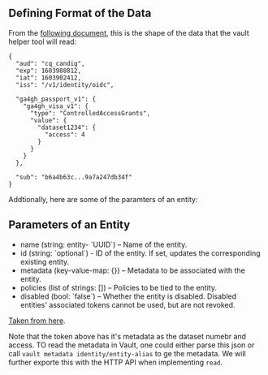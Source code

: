 ## Defining Format of the Data
From the [following document](https://github.com/CanDIG/CanDIGv2/blob/develop/docs/authz-permissions.md#draft-v003), this is the shape of the data that the vault helper tool will read:
```
{
  "aud": "cq_candig",
  "exp": 1603988812,
  "iat": 1603902412,
  "iss": "/v1/identity/oidc",
  
  "ga4gh_passport_v1": {
    "ga4gh_visa_v1": {
      "type": "ControlledAccessGrants",
      "value": {
        "dataset1234": {
          "access": 4
        }
      }
    }
  },

  "sub": "b6a4b63c...9a7a247db34f"
}
```
Addtionally, here are some of the paramters of an entity:
## Parameters of an Entity
<ul>
<li>name (string: entity- `UUID`) – Name of the entity.</li>

<li>id (string: `optional`) - ID of the entity. If set, updates the corresponding existing entity.</li>

<li>metadata (key-value-map: {}) – Metadata to be associated with the entity.</li>

<li>policies (list of strings: []) – Policies to be tied to the entity.</li>

<li>disabled (bool: `false`) – Whether the entity is disabled. Disabled entities' associated tokens cannot be used, but are not revoked.</li>
</ul>

[Taken from here](https://www.vaultproject.io/api-docs/secret/identity/entity).

Note that the token above has it's metadata as the dataset numebr and access. 
TO read the metadata in Vault, one could either parse this json or call `vault metadata identity/entity-alias` to ge the metadata. We will further exporte this with the HTTP API when implementing `read`. 